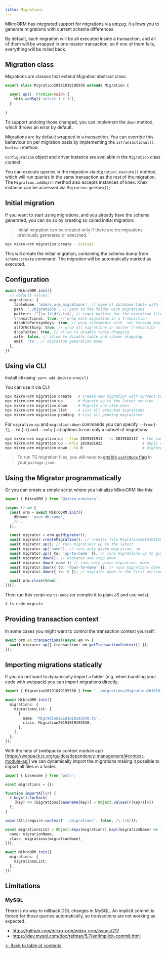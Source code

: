 ```yaml
---
title: Migrations
---
```


MikroORM has integrated support for migrations via [umzug](https://github.com/sequelize/umzug).
It allows you to generate migrations with current schema differences.

By default, each migration will be all executed inside a transaction, and all of them will 
be wrapped in one master transaction, so if one of them fails, everything will be rolled back. 

## Migration class

Migrations are classes that extend Migration abstract class:

```typescript
export class Migration20191019195930 extends Migration {

  async up(): Promise<void> {
    this.addSql('select 1 + 1');
  }

}
```

To support undoing those changed, you can implement the `down` method, which throws an error by default. 

Migrations are by default wrapped in a transaction. You can override this behaviour on 
per migration basis by implementing the `isTransactional(): boolean` method.

`Configuration` object and driver instance are available in the `Migration` class context.

You can execute queries in the migration via `Migration.execute()` method, which 
will run queries in the same transaction as the rest of the migration. The 
`Migration.addSql()` method also accepts instances of knex. Knex instance can be 
accessed via `Migration.getKnex()`; 

## Initial migration

If you want to start using migrations, and you already have the schema generated, 
you can do so by creating so called initial migration:

> Initial migration can be created only if there are no migrations previously
> generated or executed. 

```sh
npx mikro-orm migration:create --initial
```

This will create the initial migration, containing the schema dump from 
`schema:create` command. The migration will be automatically marked as executed. 

## Configuration

```typescript
await MikroORM.init({
  // default values:
  migrations: {
    tableName: 'mikro_orm_migrations', // name of database table with log of executed transactions
    path: './migrations', // path to the folder with migrations
    pattern: /^[\w-]+\d+\.ts$/, // regex pattern for the migration files
    transactional: true, // wrap each migration in a transaction
    disableForeignKeys: true, // wrap statements with `set foreign_key_checks = 0` or equivalent
    allOrNothing: true, // wrap all migrations in master transaction
    dropTables: true, // allow to disable table dropping
    safe: false, // allow to disable table and column dropping
    emit: 'ts', // migration generation mode
  },
})
```

## Using via CLI

Install cli using: ```yarn add @mikro-orm/cli```

You can use it via CLI: 

```sh
npx mikro-orm migration:create   # Create new migration with current schema diff
npx mikro-orm migration:up       # Migrate up to the latest version
npx mikro-orm migration:down     # Migrate one step down
npx mikro-orm migration:list     # List all executed migrations
npx mikro-orm migration:pending  # List all pending migrations
```

For `migration:up` and `migration:down` commands you can specify `--from` (`-f`), `--to` (`-t`) 
and `--only` (`-o`) options to run only a subset of migrations:

```sh
npx mikro-orm migration:up --from 2019101911 --to 2019102117  # the same as above
npx mikro-orm migration:up --only 2019101923                  # apply a single migration
npx mikro-orm migration:down --to 0                           # migratee down all migrations
```

> To run TS migration files, you will need to [enable `useTsNode` flag](installation.md) 
> in your `package.json`.

## Using the Migrator programmatically

Or you can create a simple script where you initialize MikroORM like this:

```typescript title="./migrate.ts"
import { MikroORM } from '@mikro-orm/core';

(async () => {
  const orm = await MikroORM.init({
    dbName: 'your-db-name',
    // ...
  });

  const migrator = orm.getMigrator();
  await migrator.createMigration(); // creates file Migration20191019195930.ts
  await migrator.up(); // runs migrations up to the latest
  await migrator.up('name'); // runs only given migration, up
  await migrator.up({ to: 'up-to-name' }); // runs migrations up to given version
  await migrator.down(); // migrates one step down
  await migrator.down('name'); // runs only given migration, down
  await migrator.down({ to: 'down-to-name' }); // runs migrations down to given version
  await migrator.down({ to: 0 }); // migrates down to the first version

  await orm.close(true);
})();
```

Then run this script via `ts-node` (or compile it to plain JS and use `node`):

```sh
$ ts-node migrate
```

## Providing transaction context

In some cases you might want to control the transaction context yourself:

```ts
await orm.em.transactional(async em => {
  await migrator.up({ transaction: em.getTransactionContext() });
});
```

## Importing migrations statically

If you do not want to dynamically import a folder (e.g. when bundling your code with webpack) you can import migrations
directly.

```typescript
import { Migration20191019195930 } from '../migrations/Migration20191019195930.ts';

await MikroORM.init({
  migrations: {
    migrationsList: [
      {
        name: 'Migration20191019195930.ts',
        class: Migration20191019195930,
      },
    ],
  },
});
```

With the help of (webpacks context module api)[https://webpack.js.org/guides/dependency-management/#context-module-api]
we can dynamically import the migrations making it possible to import all files in a folder.

```typescript
import { basename } from 'path';

const migrations = {};

function importAll(r) {
  r.keys().forEach(
    (key) => (migrations[basename(key)] = Object.values(r(key))[0])
  );
}

importAll(require.context('../migrations', false, /\.ts$/));

const migrationsList = Object.keys(migrations).map((migrationName) => ({
  name: migrationName,
  class: migrations[migrationName],
}));

await MikroORM.init({
  migrations: {
    migrationsList,
  },
});
```

## Limitations

### MySQL

There is no way to rollback DDL changes in MySQL. An implicit commit is forced for those 
queries automatically, so transactions are not working as expected. 

- https://github.com/mikro-orm/mikro-orm/issues/217
- https://dev.mysql.com/doc/refman/5.7/en/implicit-commit.html

[&larr; Back to table of contents](index.md#table-of-contents)
